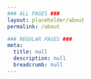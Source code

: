 ```yaml
---
### ALL PAGES ###
layout: placeholder/about
permalink: /about

### REGULAR PAGES ###
meta:
  title: null
  description: null
  breadcrumb: null
---
```

